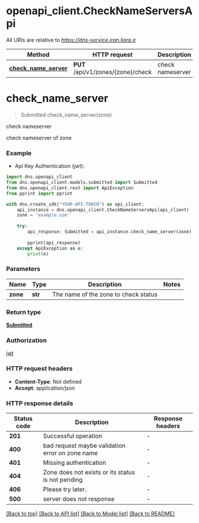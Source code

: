 # openapi_client.CheckNameServersApi

All URIs are relative to *https://dns-service.iran.liara.ir*

Method | HTTP request | Description
------------- | ------------- | -------------
[**check_name_server**](CheckNameServersApi.md#check_name_server) | **PUT** /api/v1/zones/{zone}/check | check nameserver


# **check_name_server**
> Submitted check_name_server(zone)

check nameserver

check nameserver of zone

### Example

* Api Key Authentication (jwt):
```python
import dns.openapi_client
from dns.openapi_client.models.submitted import Submitted
from dns.openapi_client.rest import ApiException
from pprint import pprint

with dns.create_sdk("YOUR-API-TOKEN") as api_client:
    api_instance = dns.openapi_client.CheckNameServersApi(api_client)
    zone = 'example.com'
    
    try:
        api_response: Submitted = api_instance.check_name_server(zone)
        
        pprint(api_response)
    except ApiException as e:
        print(e)

```



### Parameters

Name | Type | Description  | Notes
------------- | ------------- | ------------- | -------------
 **zone** | **str**| The name of the zone to check status | 

### Return type

[**Submitted**](Submitted.md)

### Authorization

[jwt](../README.md#jwt)

### HTTP request headers

 - **Content-Type**: Not defined
 - **Accept**: application/json

### HTTP response details
| Status code | Description | Response headers |
|-------------|-------------|------------------|
**201** | Successful operation |  -  |
**400** | bad request maybe validation error on zone name |  -  |
**401** | Missing authentication |  -  |
**404** | Zone does not exists or its status is not pending |  -  |
**406** | Please try later. |  -  |
**500** | server does not response |  -  |

[[Back to top]](#) [[Back to API list]](../README.md#documentation-for-api-endpoints) [[Back to Model list]](../README.md#documentation-for-models) [[Back to README]](../README.md)

